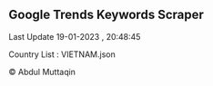 

## Google Trends Keywords Scraper 
 
Last Update 19-01-2023 , 20:48:45

Country List :
VIETNAM.json



© Abdul Muttaqin 
